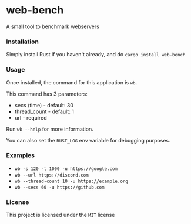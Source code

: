 # web-bench
A small tool to benchmark webservers

### Installation
Simply install Rust if you haven't already, and do `cargo install web-bench`

### Usage
Once installed, the command for this application is `wb`.

This command has 3 parameters:
- secs (time) - default: 30
- thread_count - default: 1
- url - required

Run `wb --help` for more information.

You can also set the `RUST_LOG` env variable for debugging purposes.

### Examples
- `wb -s 120 -t 1000 -u https://google.com`
- `wb --url https://discord.com`
- `wb --thread-count 10 -u https://example.org`
- `wb --secs 60 -u https://github.com`

### License
This project is licensed under the `MIT` license